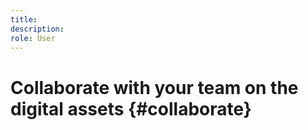 ```yaml
---
title: 
description: 
role: User
---
```


# Collaborate with your team on the digital assets {#collaborate}

